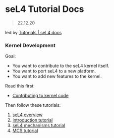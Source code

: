 # seL4 Tutorial Docs

> 22.12.20

led by [Tutorials | seL4 docs](https://docs.sel4.systems/Tutorials/)

### Kernel Development

Goal:

- You want to contribute to the seL4 kernel itself.
- You want to port seL4 to a new platform.
- You want to add new features to the kernel.

Read this first:

- [Contributing to kernel code](https://docs.sel4.systems/projects/sel4/kernel-contribution.html)

Then follow these tutorials:

1. [seL4 overview](https://sel4.systems/About/seL4-whitepaper.pdf)
2. [Introduction tutorial](https://docs.sel4.systems/Tutorials/#introduction-tutorial)
3. [seL4 mechanisms tutorial](https://docs.sel4.systems/Tutorials/#seL4-mechanisms-tutorials)
4. [MCS tutorial](https://docs.sel4.systems/Tutorials/#mcs-extensions)


